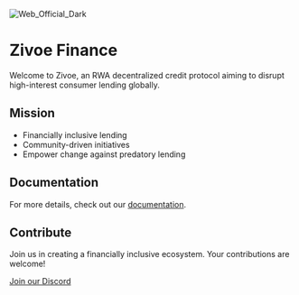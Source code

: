 ![Web_Official_Dark](https://user-images.githubusercontent.com/26582141/201743461-87df24c4-80fd-4abe-baf8-7cf6a85e0fba.png)

# Zivoe Finance

Welcome to Zivoe, an RWA decentralized credit protocol aiming to disrupt high-interest consumer lending globally.

## Mission

- Financially inclusive lending
- Community-driven initiatives
- Empower change against predatory lending

## Documentation

For more details, check out our [documentation](https://docs.zivoe.finance).

## Contribute

Join us in creating a financially inclusive ecosystem. Your contributions are welcome!

[Join our Discord](https://discord.com/invite/PvzASN4Cdn)

